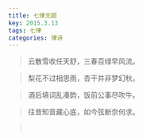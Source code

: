 ```yaml
---
title: 七律无题
key: 2015.3.13
tags: 七律
categories: 律诗
---
```


<blockquote class="blockquote-center">云散雪收任天舒，三春百绿早风流。
</blockquote>
<blockquote class="blockquote-center">梨花不过相思雨，杏干并非梦幻秋。
</blockquote>
<blockquote class="blockquote-center">酒后填词乱凑韵，饭前公事尽吹牛。
</blockquote>
<blockquote class="blockquote-center">往昔知音藏心底，如今弦断奈何求。
</blockquote>
<blockquote class="blockquote-center"></br>
</blockquote>
